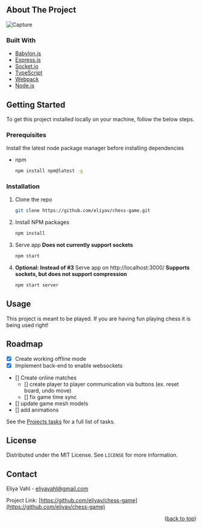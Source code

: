 <!-- ABOUT THE PROJECT -->

## About The Project

![Capture](https://user-images.githubusercontent.com/70218822/137228522-74a7b0f0-1b42-40c0-bf0b-e414747cb3f5.PNG)

### Built With

- [Babylon.js](https://www.babylonjs.com)
- [Express.js](https://expressjs.com)
- [Socket.io](https://socket.io)
- [TypeScript](https://www.typescriptlang.org)
- [Webpack](https://webpack.js.org/)
- [Node.js](https://nodejs.org/en)

<!-- GETTING STARTED -->

## Getting Started

To get this project installed locally on your machine, follow the below steps.

### Prerequisites

Install the latest node package manager before installing dependencies

- npm
  ```sh
  npm install npm@latest -g
  ```

### Installation

1. Clone the repo
   ```sh
   git clone https://github.com/eliyav/chess-game.git
   ```
2. Install NPM packages
   ```sh
   npm install
   ```
3. Serve app **Does not currently support sockets**
   ```js
   npm start
   ```
4. **Optional: Instead of #3** Serve app on http://localhost:3000/ **Supports sockets, but does not support compression**
   ```js
   npm start server
   ```

## Usage

This project is meant to be played. If you are having fun playing chess it is being used right!

## Roadmap

- [x] Create working offline mode
- [x] Implement back-end to enable websockets
- [] Create online matches
  - [] create player to player communication via buttons (ex. reset board, undo move)
  - [] fix game time sync
- [] update game mesh models
- [] add animations

See the [Projects tasks](https://github.com/eliyav/chess-game/projects/1) for a full list of tasks.

## License

Distributed under the MIT License. See `LICENSE` for more information.

## Contact

Eliya Vahl - eliyavahl@gmail.com

Project Link: [https://github.com/eliyav/chess-game](https://github.com/eliyav/chess-game)

<p align="right">(<a href="#top">back to top</a>)</p>
